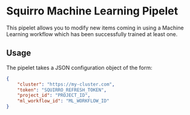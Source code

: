# Squirro Machine Learning Pipelet

This pipelet allows you to modify new items coming in using a Machine Learning workflow which has been successfully trained at least one.

## Usage
The pipelet takes a JSON configuration object of the form:
```json
{
    "cluster": "https://my-cluster.com",
    "token": "SQUIRRO_REFRESH_TOKEN",
    "project_id": "PROJECT_ID",
    "ml_workflow_id": "ML_WORKFLOW_ID"
}
```
